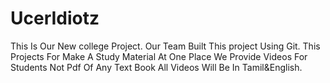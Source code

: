 # UcerIdiotz
This Is Our New college Project. Our Team Built This project Using Git. This Projects For Make A Study Material At One Place We Provide Videos For Students Not Pdf Of Any Text Book All Videos Will Be In Tamil&amp;English.

